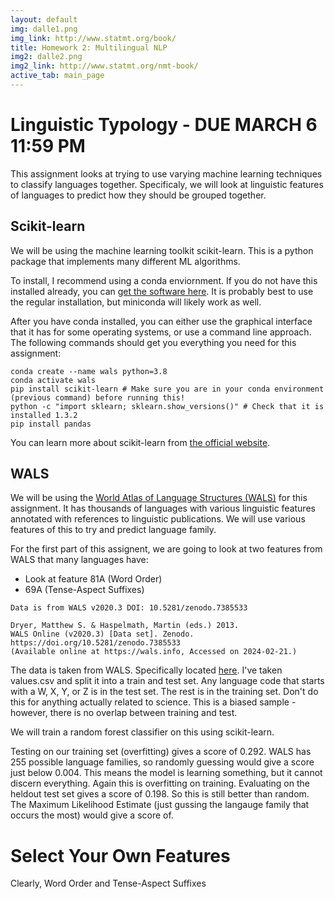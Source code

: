 ```yaml
---
layout: default
img: dalle1.png
img_link: http://www.statmt.org/book/
title: Homework 2: Multilingual NLP
img2: dalle2.png
img2_link: http://www.statmt.org/nmt-book/
active_tab: main_page
---
```


Linguistic Typology - DUE MARCH 6 11:59 PM
=========================================================
This assignment looks at trying to use varying machine learning techniques to classify languages together. Specificaly, we will look at linguistic features of languages to predict how they should be grouped together.

Scikit-learn
---------------------------------------------------------
We will be using the machine learning toolkit scikit-learn. This is a python package that implements many different ML algorithms.

To install, I recommend using a conda enviornment. If you do not have this installed already, you can [get the software here](https://conda.io/projects/conda/en/latest/user-guide/install/index.html). It is probably best to use the regular installation, but miniconda will likely work as well.

After you have conda installed, you can either use the graphical interface that it has for some operating systems, or use a command line approach. The following commands should get you everything you need for this assignment:

```
conda create --name wals python=3.8
conda activate wals
pip install scikit-learn # Make sure you are in your conda environment (previous command) before running this!
python -c "import sklearn; sklearn.show_versions()" # Check that it is installed 1.3.2
pip install pandas
```

You can learn more about scikit-learn from [the official website](https://scikit-learn.org/stable/getting_started.html#fitting-and-predicting-estimator-basics).

WALS
-------------------------------------------------------------
We will be using the [World Atlas of Language Structures (WALS)](https://wals.info) for this assignment. It has thousands of languages with various linguistic features annotated with references to linguistic publications. We will use various features of this to try and predict language family.


For the first part of this assignent, we are going to look at two features from WALS that many languages have:

* Look at feature 81A (Word Order)
* 69A (Tense-Aspect Suffixes)


```
Data is from WALS v2020.3 DOI: 10.5281/zenodo.7385533 

Dryer, Matthew S. & Haspelmath, Martin (eds.) 2013.
WALS Online (v2020.3) [Data set]. Zenodo.
https://doi.org/10.5281/zenodo.7385533
(Available online at https://wals.info, Accessed on 2024-02-21.)
```

The data is taken from WALS. Specifically located [here](https://github.com/cldf-datasets/wals/tree/master/cldf). I've taken values.csv and split it into a train and test set. Any language code that starts with a W, X, Y, or Z is in the test set. The rest is in the training set. Don't do this for anything actually related to science. This is a biased sample - however, there is no overlap between training and test.

We will train a random forest classifier on this using scikit-learn.


Testing on our training set (overfitting) gives a score of 0.292. WALS has 255 possible language families, so randomly guessing would give a score just below 0.004. This means the model is learning something, but it cannot discern everything. Again this is overfitting on training. Evaluating on the heldout test set gives a score of 0.198. So this is still better than random. The Maximum Likelihood Estimate (just gussing the langauge family that occurs the most) would give a score of.

Select Your Own Features
=============================================================
Clearly, Word Order and Tense-Aspect Suffixes
